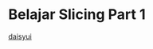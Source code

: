 # Belajar Slicing Part 1

[daisyui](https://www.figma.com/file/ZRGPcRIGX1Bj7REtvvAtJq/Destination?node-id=0%3A1)
